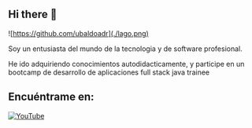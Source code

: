 ## Hi there 👋

<!--
**ubaldoadr/ubaldoadr** is a ✨ _special_ ✨ repository because its `README.md` (this file) appears on your GitHub profile.

Here are some ideas to get you started:

- 🔭 I’m currently working on ...
- 🌱 I’m currently learning ...
- 👯 I’m looking to collaborate on ...
- 🤔 I’m looking for help with ...
- 💬 Ask me about ...
- 📫 How to reach me: ...
- 😄 Pronouns: ...
- ⚡ Fun fact: ...
-->


![https://github.com/ubaldoadr](./lago.png)



Soy un entusiasta del mundo de la tecnologia y de software profesional.

He ido adquiriendo conocimientos autodidacticamente, y participe en un bootcamp de desarrollo de aplicaciones full stack java trainee



## Encuéntrame en:

[![YouTube](https://img.shields.io/badge/YouTube-laguiapracticaprara?style=for-the-badge&logo=youtube&logoColor=white&labelColor=101010)](https://youtube.com/@laguiapracticapara)


